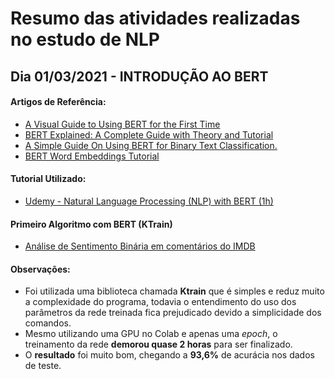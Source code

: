 

# Resumo das atividades realizadas no estudo de NLP

## Dia 01/03/2021 - INTRODUÇÃO AO BERT

#### Artigos de Referência:
- [A Visual Guide to Using BERT for the First Time](http://jalammar.github.io/a-visual-guide-to-using-bert-for-the-first-time)
- [BERT Explained: A Complete Guide with Theory and Tutorial](https://towardsml.com/2019/09/17/bert-explained-a-complete-guide-with-theory-and-tutorial/)
- [A Simple Guide On Using BERT for Binary Text Classification.](https://medium.com/swlh/a-simple-guide-on-using-bert-for-text-classification-bbf041ac8d04)
- [BERT Word Embeddings Tutorial](http://mccormickml.com/2019/05/14/BERT-word-embeddings-tutorial/)

#### Tutorial Utilizado:
- [Udemy - Natural Language Processing (NLP) with BERT (1h)](https://www.udemy.com/share/102RFuB0QfdVhRTHk=/)

#### Primeiro Algoritmo com BERT (KTrain)
- [Análise de Sentimento Binária em comentários do IMDB](https://colab.research.google.com/drive/1FxHkImkG7k4QaWtPjBEUH5wU3Nw6T2pM?usp=sharing)

#### Observações:

* Foi utilizada uma biblioteca chamada **Ktrain** que é simples e reduz muito a complexidade do programa, todavia o entendimento do uso dos parâmetros da rede treinada fica
prejudicado devido a simplicidade dos comandos.
* Mesmo utilizando uma GPU no Colab e apenas uma *epoch*, o treinamento da rede **demorou quase 2 horas** para ser finalizado.
* O **resultado** foi muito bom, chegando a **93,6%** de acurácia nos dados de teste.
